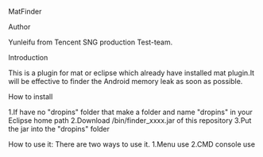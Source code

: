 ﻿MatFinder

Author

Yunleifu from Tencent SNG production Test-team.

Introduction

This is a plugin for mat or eclipse which already have installed mat plugin.It will be effective to finder the Android memory leak as soon as possible.

How to install

1.If have no "dropins" folder that make a folder and name "dropins" in your Eclipse home path
2.Download /bin/finder_xxxx.jar of this repository
3.Put the jar into the "dropins" folder

How to use it:
There are two ways to use it.
1.Menu use
2.CMD console use

